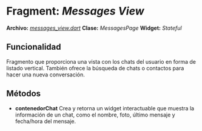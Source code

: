 # Fragment: *Messages View*
**Archivo:**  [*messages_view.dart*]()
**Clase:**  *MessagesPage*
**Widget:** *Stateful*
## Funcionalidad
Fragmento que proporciona una vista con los chats del usuario en forma de listado vertical.
También ofrece la búsqueda de chats o contactos para hacer una nueva conversación.
## Métodos
- **contenedorChat**
Crea y retorna un widget interactuable que muestra la información de un chat, como el nombre, foto, último mensaje y fecha/hora del mensaje.
<!--stackedit_data:
eyJoaXN0b3J5IjpbNzc4MDk3ODk1XX0=
-->